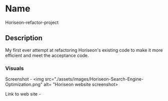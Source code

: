 # Name
Horiseon-refactor-project

## Description
My first ever attempt at refactoring Horiseon's existing code to make it more efficient and meet the acceptance code.

### Visuals
Screenshot - <img src="./assets/images/Horiseon-Search-Engine-Optimization.png" alt= "Horiseon website screenshot>

Link to web site - <a href="https://jrettinger.github.io/horiseon-refactor-project/"></a>
